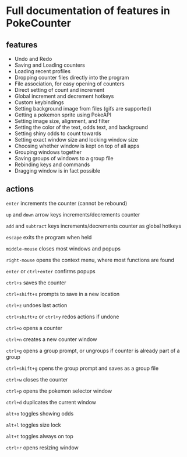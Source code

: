 # Full documentation of features in PokeCounter

## features

- Undo and Redo
- Saving and Loading counters
- Loading recent profiles
- Dropping counter files directly into the program
- File association, for easy opening of counters
- Direct setting of count and increment
- Global increment and decrement hotkeys
- Custom keybindings
- Setting background image from files (gifs are supported)
- Getting a pokemon sprite using PokeAPI
- Setting image size, alignment, and filter
- Setting the color of the text, odds text, and background
- Setting shiny odds to count towards
- Setting exact window size and locking window size
- Choosing whether window is kept on top of all apps
- Grouping windows together
- Saving groups of windows to a group file
- Rebinding keys and commands
- Dragging window is in fact possible

## actions

`enter` increments the counter (cannot be rebound)

`up` and `down` arrow keys increments/decrements counter

`add` and `subtract` keys increments/decrements counter as global hotkeys

`escape` exits the program when held

`middle-mouse` closes most windows and popups

`right-mouse` opens the context menu, where most functions are found

`enter` or `ctrl+enter` confirms popups

`ctrl+s` saves the counter

`ctrl+shift+s` prompts to save in a new location

`ctrl+z` undoes last action

`ctrl+shift+z` or `ctrl+y` redos actions if undone

`ctrl+o` opens a counter

`ctrl+n` creates a new counter window

`ctrl+g` opens a group prompt, or ungroups if counter is already part of a group

`ctrl+shift+g` opens the group prompt and saves as a group file

`ctrl+w` closes the counter

`ctrl+p` opens the pokemon selector window

`ctrl+d` duplicates the current window

`alt+o` toggles showing odds

`alt+l` toggles size lock

`alt+t` toggles always on top

`ctrl+r` opens resizing window
